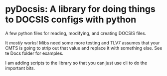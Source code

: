 pyDocsis: A library for doing things to DOCSIS configs with python
=========

A few python files for reading, modifying, and creating DOCSIS files.

It *mostly* works! Mibs need some more testing and TLV7 assumes that your CMTS is going to strip out that value and replace it with something else. See te Docs folder for examples.

I am adding scripts to the library so that you can just use cli to do the important bits.